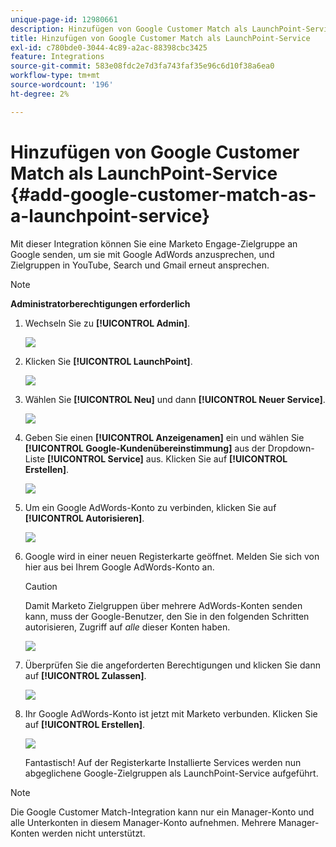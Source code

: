 ```yaml
---
unique-page-id: 12980661
description: Hinzufügen von Google Customer Match als LaunchPoint-Service - Marketo-Dokumente - Produktdokumentation
title: Hinzufügen von Google Customer Match als LaunchPoint-Service
exl-id: c780bde0-3044-4c89-a2ac-88398cbc3425
feature: Integrations
source-git-commit: 583e08fdc2e7d3fa743faf35e96c6d10f38a6ea0
workflow-type: tm+mt
source-wordcount: '196'
ht-degree: 2%

---
```


# Hinzufügen von Google Customer Match als LaunchPoint-Service {#add-google-customer-match-as-a-launchpoint-service}

Mit dieser Integration können Sie eine Marketo Engage-Zielgruppe an Google senden, um sie mit Google AdWords anzusprechen, und Zielgruppen in YouTube, Search und Gmail erneut ansprechen.

>[!NOTE]
>
>**Administratorberechtigungen erforderlich**

1. Wechseln Sie zu **[!UICONTROL Admin]**.

   ![](assets/admin.png)

1. Klicken Sie **[!UICONTROL LaunchPoint]**.

   ![](assets/image2014-12-5-14-3a35-3a27.png)

1. Wählen Sie **[!UICONTROL Neu]** und dann **[!UICONTROL Neuer Service]**.

   ![](assets/image2014-12-5-14-3a37-3a33.png)

1. Geben Sie einen **[!UICONTROL Anzeigenamen]** ein und wählen Sie **[!UICONTROL Google-Kundenübereinstimmung]** aus der Dropdown-Liste **[!UICONTROL Service]** aus. Klicken Sie auf **[!UICONTROL Erstellen]**.

   ![](assets/chooseservice.png)

1. Um ein Google AdWords-Konto zu verbinden, klicken Sie auf **[!UICONTROL Autorisieren]**.

   ![](assets/authorizeaccount-1.png)

1. Google wird in einer neuen Registerkarte geöffnet. Melden Sie sich von hier aus bei Ihrem Google AdWords-Konto an.

   >[!CAUTION]
   >
   >Damit Marketo Zielgruppen über mehrere AdWords-Konten senden kann, muss der Google-Benutzer, den Sie in den folgenden Schritten autorisieren, Zugriff auf _alle_ dieser Konten haben.

   ![](assets/chooseaccount.png)

1. Überprüfen Sie die angeforderten Berechtigungen und klicken Sie dann auf **[!UICONTROL Zulassen]**.

   ![](assets/reviewpermissions.png)

1. Ihr Google AdWords-Konto ist jetzt mit Marketo verbunden. Klicken Sie auf **[!UICONTROL Erstellen]**.

   ![](assets/authorizesuccess.png)

   Fantastisch! Auf der Registerkarte Installierte Services werden nun abgeglichene Google-Zielgruppen als LaunchPoint-Service aufgeführt.

>[!NOTE]
>
>Die Google Customer Match-Integration kann nur ein Manager-Konto und alle Unterkonten in diesem Manager-Konto aufnehmen. Mehrere Manager-Konten werden nicht unterstützt.

